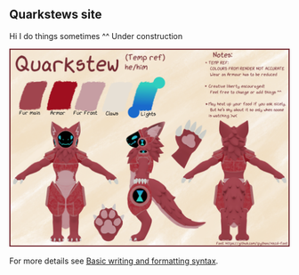 ## Quarkstews site

Hi I do things sometimes ^^
Under construction

![Image](https://github.com/Quarkstew/quarkstew.github.io/blob/731a44567c0dc61bde79b03408bea9651d55ed60/ref_temp_smol.png)

For more details see [Basic writing and formatting syntax](https://docs.github.com/en/github/writing-on-github/getting-started-with-writing-and-formatting-on-github/basic-writing-and-formatting-syntax).

